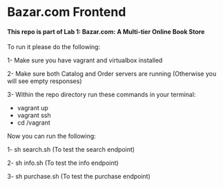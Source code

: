 # Bazar.com Frontend

#### This repo is part of Lab 1: Bazar.com: A Multi-tier Online Book Store

To run it please do the following:

1- Make sure you have vagrant and virtualbox installed

2- Make sure both Catalog and Order servers are running (Otherwise you will see empty responses) 

3- Within the repo directory run these commands in your terminal:
* vagrant up
* vagrant ssh
* cd /vagrant

Now you can run the following:

1- sh search.sh (To test the search endpoint)

2- sh info.sh (To test the info endpoint)

3- sh purchase.sh (To test the purchase endpoint)